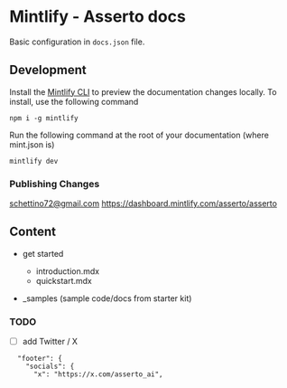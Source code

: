# Mintlify - Asserto docs

Basic configuration in `docs.json` file.


## Development

Install the [Mintlify CLI](https://www.npmjs.com/package/mintlify) to preview the documentation changes locally. To install, use the following command

```
npm i -g mintlify
```

Run the following command at the root of your documentation (where mint.json is)

```
mintlify dev
```

### Publishing Changes

schettino72@gmail.com
https://dashboard.mintlify.com/asserto/asserto


## Content

- get started
  - introduction.mdx
  - quickstart.mdx


- _samples (sample code/docs from starter kit)


### TODO

- [ ] add Twitter / X

```
  "footer": {
    "socials": {
      "x": "https://x.com/asserto_ai",
```
